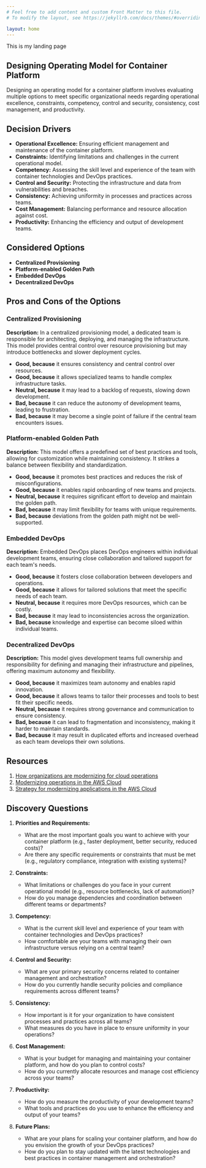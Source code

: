 ```yaml
---
# Feel free to add content and custom Front Matter to this file.
# To modify the layout, see https://jekyllrb.com/docs/themes/#overriding-theme-defaults

layout: home
---
```


This is my landing page

## Designing Operating Model for Container Platform

Designing an operating model for a container platform involves evaluating multiple options to meet specific organizational needs regarding operational excellence, constraints, competency, control and security, consistency, cost management, and productivity.

## Decision Drivers

* **Operational Excellence:** Ensuring efficient management and maintenance of the container platform.
* **Constraints:** Identifying limitations and challenges in the current operational model.
* **Competency:** Assessing the skill level and experience of the team with container technologies and DevOps practices.
* **Control and Security:** Protecting the infrastructure and data from vulnerabilities and breaches.
* **Consistency:** Achieving uniformity in processes and practices across teams.
* **Cost Management:** Balancing performance and resource allocation against cost.
* **Productivity:** Enhancing the efficiency and output of development teams.

## Considered Options

* **Centralized Provisioning**
* **Platform-enabled Golden Path**
* **Embedded DevOps**
* **Decentralized DevOps**

## Pros and Cons of the Options

### Centralized Provisioning

**Description:**
In a centralized provisioning model, a dedicated team is responsible for architecting, deploying, and managing the infrastructure. This model provides central control over resource provisioning but may introduce bottlenecks and slower deployment cycles.

* **Good, because** it ensures consistency and central control over resources.
* **Good, because** it allows specialized teams to handle complex infrastructure tasks.
* **Neutral, because** it may lead to a backlog of requests, slowing down development.
* **Bad, because** it can reduce the autonomy of development teams, leading to frustration.
* **Bad, because** it may become a single point of failure if the central team encounters issues.

### Platform-enabled Golden Path

**Description:**
This model offers a predefined set of best practices and tools, allowing for customization while maintaining consistency. It strikes a balance between flexibility and standardization.

* **Good, because** it promotes best practices and reduces the risk of misconfigurations.
* **Good, because** it enables rapid onboarding of new teams and projects.
* **Neutral, because** it requires significant effort to develop and maintain the golden path.
* **Bad, because** it may limit flexibility for teams with unique requirements.
* **Bad, because** deviations from the golden path might not be well-supported.

### Embedded DevOps

**Description:**
Embedded DevOps places DevOps engineers within individual development teams, ensuring close collaboration and tailored support for each team's needs.

* **Good, because** it fosters close collaboration between developers and operations.
* **Good, because** it allows for tailored solutions that meet the specific needs of each team.
* **Neutral, because** it requires more DevOps resources, which can be costly.
* **Bad, because** it may lead to inconsistencies across the organization.
* **Bad, because** knowledge and expertise can become siloed within individual teams.

### Decentralized DevOps

**Description:**
This model gives development teams full ownership and responsibility for defining and managing their infrastructure and pipelines, offering maximum autonomy and flexibility.

* **Good, because** it maximizes team autonomy and enables rapid innovation.
* **Good, because** it allows teams to tailor their processes and tools to best fit their specific needs.
* **Neutral, because** it requires strong governance and communication to ensure consistency.
* **Bad, because** it can lead to fragmentation and inconsistency, making it harder to maintain standards.
* **Bad, because** it may result in duplicated efforts and increased overhead as each team develops their own solutions.

## Resources

1. [How organizations are modernizing for cloud operations](https://aws.amazon.com/blogs/devops/how-organizations-are-modernizing-for-cloud-operations/)
2. [Modernizing operations in the AWS Cloud](https://docs.aws.amazon.com/prescriptive-guidance/latest/migration-operations-integration/welcome.html)
3. [Strategy for modernizing applications in the AWS Cloud](https://docs.aws.amazon.com/prescriptive-guidance/latest/strategy-modernizing-applications/welcome.html)

## Discovery Questions

1. **Priorities and Requirements:**
   - What are the most important goals you want to achieve with your container platform (e.g., faster deployment, better security, reduced costs)?
   - Are there any specific requirements or constraints that must be met (e.g., regulatory compliance, integration with existing systems)?

2. **Constraints:**
   - What limitations or challenges do you face in your current operational model (e.g., resource bottlenecks, lack of automation)?
   - How do you manage dependencies and coordination between different teams or departments?

3. **Competency:**
   - What is the current skill level and experience of your team with container technologies and DevOps practices?
   - How comfortable are your teams with managing their own infrastructure versus relying on a central team?

4. **Control and Security:**
   - What are your primary security concerns related to container management and orchestration?
   - How do you currently handle security policies and compliance requirements across different teams?

5. **Consistency:**
   - How important is it for your organization to have consistent processes and practices across all teams?
   - What measures do you have in place to ensure uniformity in your operations?

6. **Cost Management:**
   - What is your budget for managing and maintaining your container platform, and how do you plan to control costs?
   - How do you currently allocate resources and manage cost efficiency across your teams?

7. **Productivity:**
   - How do you measure the productivity of your development teams?
   - What tools and practices do you use to enhance the efficiency and output of your teams?

8. **Future Plans:**
   - What are your plans for scaling your container platform, and how do you envision the growth of your DevOps practices?
   - How do you plan to stay updated with the latest technologies and best practices in container management and orchestration?
